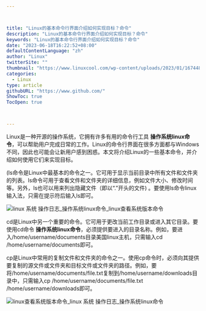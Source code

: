 ```yaml
---



title: "Linux的基本命令行界面介绍如何实现目标？命令"
description: "Linux的基本命令行界面介绍如何实现目标？命令"
keywords: "Linux的基本命令行界面介绍如何实现目标？命令"
date: "2023-06-18T16:22:52+08:00"
defaultContentLanguage: "zh"
author: "Linux"
twitterSite: ""
thumbnail: "https://www.linuxcool.com/wp-content/uploads/2023/01/1674482495554_0.png"
categories:
  - Linux
type: article
githubURL: "https://www.github.com/"
ShowToc: true
TocOpen: true



---
```


Linux是一种开源的操作系统，它拥有许多有用的命令行工具 **操作系统linux命令**，可以帮助用户完成日常的工作。Linux的命令行界面在很多方面都与Windows不同，因此也可能会让新用户感到困惑。本文将介绍Linux的一些基本命令，并介绍如何使用它们来实现目标。

(ls命令是Linux中最基本的命令之一。它可用于显示当前目录中所有文件和文件夹的列表。ls命令可用于查看文件和文件夹的详细信息，例如文件大小、修改时间等。另外，ls也可以用来列出隐藏文件（即以“.”开头的文件) 。要使用ls命令linux 输入法，只需在提示符后输入ls即可。

![linux 系统 操作日志_操作系统linux命令_linux查看系统版本命令](https://www.linuxcool.com/wp-content/uploads/2023/01/1674482495554_0.png)

cd是Linux中另一个重要的命令。它可用于更改当前工作目录或进入其它目录。要使用cd命令 **操作系统linux命令**，必须提供要进入的目录名称。例如，要进入/home/username/documents目录美国linux主机，只需输入cd /home/username/documents即可。

cp是Linux中常用的复制文件和文件夹的命令之一。使用cp命令时，必须向其提供要复制的源文件或文件夹和目标文件或文件夹的路径。例如，要将/home/username/documents/file.txt复制到/home/username/downloads目录中，只需输入cp /home/username/documents/file.txt /home/username/downloads即可。

![linux查看系统版本命令_linux 系统 操作日志_操作系统linux命令](https://www.linuxcool.com/wp-content/uploads/2023/01/1674482495554_1.jpg)